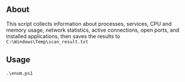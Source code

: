## About
This script collects information about processes, services, CPU and memory usage, network statistics, active connections, open ports, and installed applications, then saves the results to `C:\Windows\Temp\scan_result.txt`

## Usage
`.\enum.ps1`
